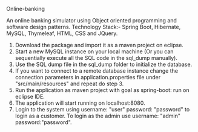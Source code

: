 Online-banking

An online banking simulator using Object oriented programming and software design patterns.
Technology Stack:- Spring Boot, Hibernate, MySQL, Thymeleaf, HTML, CSS and JQuery.

1. Download the package and import it as a maven project on eclipse.
2. Start a new MySQL instance on your local machine (Or you can sequentially execute all the SQL code in the sql_dump manually).
3. Use the SQL dump file in the sql_dump folder to initialize the database.
4. If you want to connect to a remote database instance change the connection parameters in application.properties file under "src/main/resources" and repeat do step 3.
5. Run the application as maven project with goal as spring-boot: run on eclipse IDE.
6. The application will start running on localhost:8080.
7. Login to the system using username: "user" password: "password" to login as a customer. To login as the admin use username: "admin" password:"password".